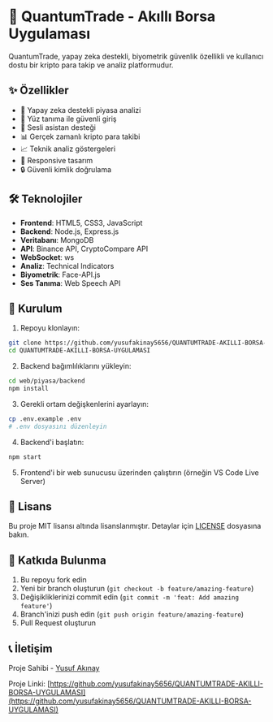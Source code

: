 # 🚀 QuantumTrade - Akıllı Borsa Uygulaması

QuantumTrade, yapay zeka destekli, biyometrik güvenlik özellikli ve kullanıcı dostu bir kripto para takip ve analiz platformudur.

## ✨ Özellikler

- 🤖 Yapay zeka destekli piyasa analizi
- 👤 Yüz tanıma ile güvenli giriş
- 🎤 Sesli asistan desteği
- 📊 Gerçek zamanlı kripto para takibi
- 📈 Teknik analiz göstergeleri
- 📱 Responsive tasarım
- 🔒 Güvenli kimlik doğrulama

## 🛠️ Teknolojiler

- **Frontend**: HTML5, CSS3, JavaScript
- **Backend**: Node.js, Express.js
- **Veritabanı**: MongoDB
- **API**: Binance API, CryptoCompare API
- **WebSocket**: ws
- **Analiz**: Technical Indicators
- **Biyometrik**: Face-API.js
- **Ses Tanıma**: Web Speech API

## 🚀 Kurulum

1. Repoyu klonlayın:
```bash
git clone https://github.com/yusufakinay5656/QUANTUMTRADE-AKILLI-BORSA-UYGULAMASI.git
cd QUANTUMTRADE-AKILLI-BORSA-UYGULAMASI
```

2. Backend bağımlılıklarını yükleyin:
```bash
cd web/piyasa/backend
npm install
```

3. Gerekli ortam değişkenlerini ayarlayın:
```bash
cp .env.example .env
# .env dosyasını düzenleyin
```

4. Backend'i başlatın:
```bash
npm start
```

5. Frontend'i bir web sunucusu üzerinden çalıştırın (örneğin VS Code Live Server)

## 📝 Lisans

Bu proje MIT lisansı altında lisanslanmıştır. Detaylar için [LICENSE](LICENSE) dosyasına bakın.

## 🤝 Katkıda Bulunma

1. Bu repoyu fork edin
2. Yeni bir branch oluşturun (`git checkout -b feature/amazing-feature`)
3. Değişikliklerinizi commit edin (`git commit -m 'feat: Add amazing feature'`)
4. Branch'inizi push edin (`git push origin feature/amazing-feature`)
5. Pull Request oluşturun

## 📞 İletişim

Proje Sahibi - [Yusuf Akınay](https://github.com/yusufakinay5656)

Proje Linki: [https://github.com/yusufakinay5656/QUANTUMTRADE-AKILLI-BORSA-UYGULAMASI](https://github.com/yusufakinay5656/QUANTUMTRADE-AKILLI-BORSA-UYGULAMASI) 